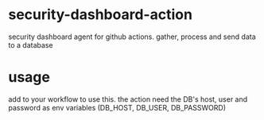 # security-dashboard-action
security dashboard agent for github actions. gather, process and send data to a database

# usage
add to your workflow to use this.
the action need the DB's host, user and password as env variables (DB_HOST, DB_USER, DB_PASSWORD)
